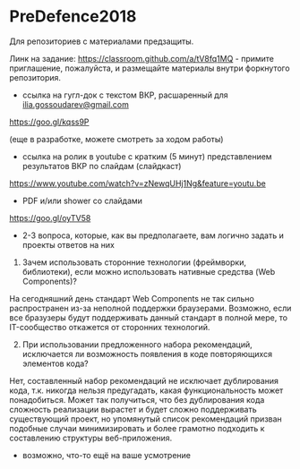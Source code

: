 # PreDefence2018
Для репозиториев с материалами предзащиты.

Линк на задание: https://classroom.github.com/a/tV8fq1MQ - примите приглашение, пожалуйста, и размещайте материалы внутри форкнутого репозитория.

* ссылка на гугл-док c текстом ВКР, расшаренный для ilia.gossoudarev@gmail.com

https://goo.gl/kqss9P

(еще в разработке, можете смотреть за ходом работы)

* ccылка на ролик в youtube с кратким (5 минут) представлением результатов ВКР по слайдам (слайдкаст)

https://www.youtube.com/watch?v=zNewqUHj1Ng&feature=youtu.be

* PDF и/или shower со слайдами

https://goo.gl/oyTV58

* 2-3 вопроса, которые, как вы предполагаете, вам логично задать и проекты ответов на них

1. Зачем использовать сторонние технологии (фреймворки, библиотеки), если можно использовать нативные средства (Web Components)?

На сегодняшний день стандарт Web Components не так сильно распространен из-за неполной поддержки браузерами. Возможно, если все бразузеры будут поддерживать данный стандарт в полной мере, то IT-сообщество откажется от сторонних технологий.

2. При использовании предложенного набора рекомендаций, исключается ли возможность появления в коде повторяющихся элементов кода?

Нет, составленный набор рекомендаций не исключает дублирования кода, т.к. никогда нельзя предугадать, какая функциональность может понадобиться. Может так получиться, что без дублирования кода сложность реализации вырастет и будет сложно поддерживать существующий проект, но упомянутый список рекомендаций призван подобные случаи минимизировать и более грамотно подходить к составлению структуры веб-приложения.

* возможно, что-то ещё на ваше усмотрение  

